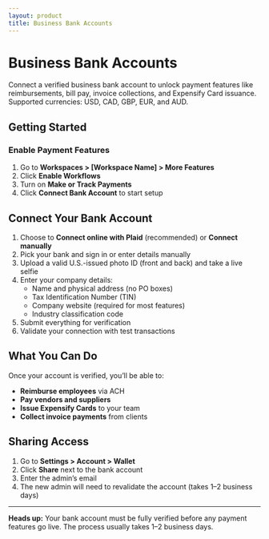 ```yaml
---
layout: product
title: Business Bank Accounts
---
```


# Business Bank Accounts

Connect a verified business bank account to unlock payment features like reimbursements, bill pay, invoice collections, and Expensify Card issuance. Supported currencies: USD, CAD, GBP, EUR, and AUD.

## Getting Started

### Enable Payment Features

1. Go to **Workspaces > [Workspace Name] > More Features**
2. Click **Enable Workflows**
3. Turn on **Make or Track Payments**
4. Click **Connect Bank Account** to start setup

## Connect Your Bank Account

1. Choose to **Connect online with Plaid** (recommended) or **Connect manually**
2. Pick your bank and sign in or enter details manually
3. Upload a valid U.S.-issued photo ID (front and back) and take a live selfie
4. Enter your company details:
   - Name and physical address (no PO boxes)
   - Tax Identification Number (TIN)
   - Company website (required for most features)
   - Industry classification code
5. Submit everything for verification
6. Validate your connection with test transactions

## What You Can Do

Once your account is verified, you’ll be able to:

- **Reimburse employees** via ACH
- **Pay vendors and suppliers**
- **Issue Expensify Cards** to your team
- **Collect invoice payments** from clients

## Sharing Access

1. Go to **Settings > Account > Wallet**
2. Click **Share** next to the bank account
3. Enter the admin’s email
4. The new admin will need to revalidate the account (takes 1–2 business days)

---

**Heads up:** Your bank account must be fully verified before any payment features go live. The process usually takes 1–2 business days.
